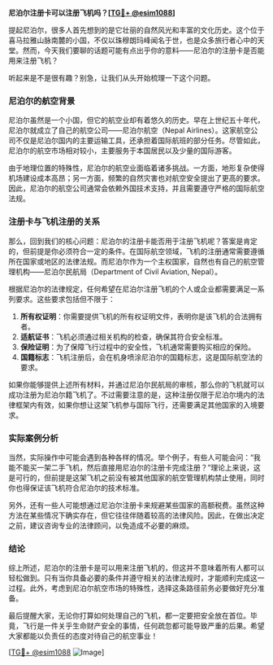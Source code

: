 **尼泊尔注册卡可以注册飞机吗？[[TG💪+ @esim1088](https://t.me/s/esim1088)]**

提起尼泊尔，很多人首先想到的是它壮丽的自然风光和丰富的文化历史。这个位于喜马拉雅山脉南麓的小国，不仅以珠穆朗玛峰闻名于世，也是众多旅行者心中的天堂。然而，今天我们要聊的话题可能有点出乎你的意料——尼泊尔的注册卡是否能用来注册飞机？

听起来是不是很有趣？别急，让我们从头开始梳理一下这个问题。

### 尼泊尔的航空背景

尼泊尔虽然是一个小国，但它的航空业却有着悠久的历史。早在上世纪五十年代，尼泊尔就成立了自己的航空公司——尼泊尔航空（Nepal Airlines）。这家航空公司不仅是尼泊尔国内的主要运输工具，还承担着国际航班的部分任务。尽管如此，尼泊尔的航空市场相对较小，主要服务于本国居民以及少量的国际游客。

由于地理位置的特殊性，尼泊尔的航空业面临着诸多挑战。一方面，地形复杂使得机场建设成本高昂；另一方面，频繁的自然灾害也对航空安全提出了更高的要求。因此，尼泊尔的航空公司通常会依赖外国技术支持，并且需要遵守严格的国际航空法规。

### 注册卡与飞机注册的关系

那么，回到我们的核心问题：尼泊尔的注册卡能否用于注册飞机呢？答案是肯定的，但前提是你必须符合一定的条件。在国际航空领域，飞机的注册通常需要遵循所在国家或地区的法律法规。而尼泊尔作为一个主权国家，自然也有自己的航空管理机构——尼泊尔民航局（Department of Civil Aviation, Nepal）。

根据尼泊尔的法律规定，任何希望在尼泊尔注册飞机的个人或企业都需要满足一系列要求。这些要求包括但不限于：

1. **所有权证明**：你需要提供飞机的所有权证明文件，表明你是该飞机的合法拥有者。
2. **适航证书**：飞机必须通过相关机构的检查，确保其符合安全标准。
3. **保险证明**：为了保障飞行过程中的安全性，飞机通常需要购买相应的保险。
4. **国籍标志**：飞机注册后，会在机身喷涂尼泊尔的国籍标志，这是国际航空法的要求。

如果你能够提供上述所有材料，并通过尼泊尔民航局的审核，那么你的飞机就可以成功注册为尼泊尔籍飞机了。不过需要注意的是，这种注册仅限于尼泊尔境内的法律框架内有效，如果你想让这架飞机参与国际飞行，还需要满足其他国家的入境要求。

### 实际案例分析

当然，实际操作中可能会遇到各种各样的情况。举个例子，有些人可能会问：“我能不能买一架二手飞机，然后直接用尼泊尔的注册卡完成注册？”理论上来说，这是可行的，但前提是这架飞机之前没有被其他国家的航空管理机构禁止使用，同时你也得保证该飞机符合尼泊尔的技术标准。

另外，还有一些人可能想通过尼泊尔注册卡来规避某些国家的高额税费。虽然这种方法在某些情况下确实存在，但它往往伴随着较高的法律风险。因此，在做出决定之前，建议咨询专业的法律顾问，以免造成不必要的麻烦。

### 结论

综上所述，尼泊尔的注册卡是可以用来注册飞机的，但这并不意味着所有人都可以轻松做到。只有当你具备必要的条件并遵守相关的法律法规时，才能顺利完成这一过程。此外，考虑到尼泊尔航空市场的特殊性，选择这条路径前务必要做好充分准备。

最后提醒大家，无论你打算如何处理自己的飞机，都一定要把安全放在首位。毕竟，飞行是一件关乎生命财产安全的事情，任何疏忽都可能导致严重的后果。希望大家都能以负责任的态度对待自己的航空事业！

[[TG💪+ @esim1088](https://t.me/s/esim1088) ![Image](https://i.postimg.cc/4NQfJmqS/Snipaste-2025-05-13-00-14-12.png)]